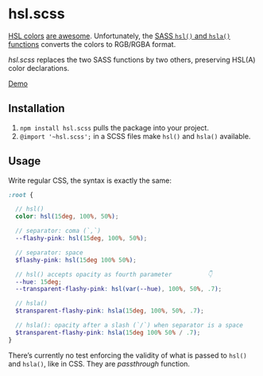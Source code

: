 
# hsl.scss

[HSL colors](https://developer.mozilla.org/en-US/docs/Web/CSS/color_value#HSL_colors) [are awesome](https://www.sarasoueidan.com/blog/hex-rgb-to-hsl/). Unfortunately, the [SASS `hsl()` and `hsla()` functions](https://sass-lang.com/documentation/functions/color#hsl) converts the colors to RGB/RGBA format.

_hsl.scss_ replaces the two SASS functions by two others, preserving HSL(A) color declarations.

[Demo](https://codepen.io/meduzen/pen/BaBKdBb?editors=0100#0)

## Installation

1. `npm install hsl.scss` pulls the package into your project.
2. `@import '~hsl.scss';` in a SCSS files make `hsl()` and `hsla()` available.

## Usage

Write regular CSS, the syntax is exactly the same:
```scss
:root {

  // hsl()
  color: hsl(15deg, 100%, 50%);

  // separator: coma (`,`)
  --flashy-pink: hsl(15deg, 100%, 50%);

  // separator: space
  $flashy-pink: hsl(15deg 100% 50%);

  // hsl() accepts opacity as fourth parameter          👇
  --hue: 15deg;
  --transparent-flashy-pink: hsl(var(--hue), 100%, 50%, .7);

  // hsla()
  $transparent-flashy-pink: hsla(15deg, 100%, 50%, .7); 

  // hsla(): opacity after a slash (`/`) when separator is a space
  $transparent-flashy-pink: hsla(15deg 100% 50% / .7);
}
```

There’s currently no test enforcing the validity of what is passed to `hsl()` and `hsla()`, like in CSS. They are _passthrough_ function.

